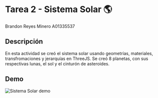 # Tarea 2 - Sistema Solar 🌎
Brandon Reyes Minero
A01335537

## Descripción
En esta actividad se creó el sistema solar usando geometrías, materiales, transfromaciones y jerarquías en ThreeJS. 
Se creó 8 planetas, con sus respectivas lunas, el sol y el cinturón de asteroides.

## Demo

![Sistema Solar demo](https://media.giphy.com/media/MBgqGDaU1vCxkP3QGP/giphy.gif)